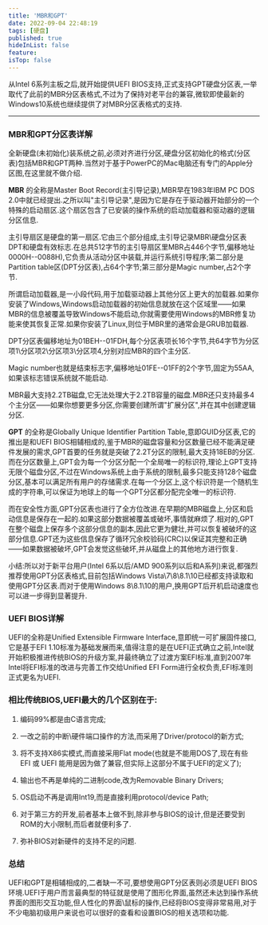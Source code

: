 ```yaml
---
title: 'MBR和GPT'
date: 2022-09-04 22:48:19
tags: [硬盘]
published: true
hideInList: false
feature: 
isTop: false
---
```


 从Intel 6系列主板之后,就开始提供UEFI BIOS支持,正式支持GPT硬盘分区表,一举取代了此前的MBR分区表格式,不过为了保持对老平台的兼容,微软即使最新的Windows10系统也继续提供了对MBR分区表格式的支持.

 ----

### MBR和GPT分区表详解

全新硬盘(未初始化)装系统之前,必须对齐进行分区,硬盘分区初始化的格式(分区表)包括MBR和GPT两种.当然对于基于PowerPC的Mac电脑还有专门的Apple分区图,在这里就不做介绍.

**MBR** 的全称是Master Boot Record(主引导记录),MBR早在1983年IBM PC DOS 2.0中就已经提出.之所以叫"主引导记录",是因为它是存在于驱动器开始部分的一个特殊的启动扇区.这个扇区包含了已安装的操作系统的启动加载器和驱动器的逻辑分区信息.

主引导扇区是硬盘的第一扇区.它由三个部分组成,主引导记录MBR\硬盘分区表DPT和硬盘有效标志.在总共512字节的主引导扇区里MBR占446个字节,偏移地址0000H--0088H),它负责从活动分区中装载,并运行系统引导程序;第二部分是Partition table区(DPT分区表),占64个字节;第三部分是Magic number,占2个字节.

所谓启动加载器,是一小段代码,用于加载驱动器上其他分区上更大的加载器.如果你安装了Windows,Windows启动加载器的初始信息就放在这个区域里——如果MBR的信息被覆盖导致Windows不能启动,你就需要使用Windows的MBR修复功能来使其恢复正常.如果你安装了Linux,则位于MBR里的通常会是GRUB加载器.

DPT分区表偏移地址为01BEH--01FDH,每个分区表项长16个字节,共64字节为分区项1\分区项2\分区项3\分区项4,分别对应MBR的四个主分区.

Magic number也就是结束标志字,偏移地址01FE--01FF的2个字节,固定为55AA,如果该标志错误系统就不能启动.

MBR最大支持2.2TB磁盘,它无法处理大于2.2TB容量的磁盘.MBR还只支持最多4个主分区——如果你想要更多分区,你需要创建所谓"扩展分区",并在其中创建逻辑分区.

**GPT** 的全称是Globally Unique Identifier Partition Table,意即GUID分区表,它的推出是和UEFI BIOS相辅相成的,鉴于MBR的磁盘容量和分区数量已经不能满足硬件发展的需求,GPT首要的任务就是突破了2.2T分区的限制,最大支持18EB的分区.
而在分区数量上,GPT会为每一个分区分配一个全局唯一的标识符,理论上GPT支持无限个磁盘分区,不过在Windows系统上由于系统的限制,最多只能支持128个磁盘分区,基本可以满足所有用户的存储需求.在每一个分区上,这个标识符是一个随机生成的字符串,可以保证为地球上的每一个GPT分区都分配完全唯一的标识符.

而在安全性方面,GPT分区表也进行了全方位改进.在早期的MBR磁盘上,分区和启动信息是保存在一起的.如果这部分数据被覆盖或破坏,事情就麻烦了.相对的,GPT在整个磁盘上保存多个这部分信息的副本,因此它更为健壮,并可以恢复被破坏的这部分信息.GPT还为这些信息保存了循环冗余校验码(CRC)以保证其完整和正确——如果数据被破坏,GPT会发觉这些破坏,并从磁盘上的其他地方进行恢复.

小结:所以对于新平台用户(Intel 6系以后/AMD 900系列以后和A系列)来说,都强烈推荐使用GPT分区表格式,目前包括Windows Vista\7\8\8.1\10已经都支持读取和使用GPT分区表.而对于使用Windows 8\8.1\10的用户,换用GPT后开机启动速度也可以进一步得到显著提升.

### UEFI BIOS详解

UEFI的全称是Unified Extensible Firmware Interface,意即统一可扩展固件接口,它是基于EFI 1.10标准为基础发展而来,值得注意的是在UEFI正式确立之前,Intel就开始积极推进传统BIOS的升级方案,并最终确立了过渡方案EFI标准,直到2007年Intel将EFI标准的改进与完善工作交给Unified EFI Form进行全权负责,EFI标准则正式更名为UEFI.

### 相比传统BIOS,UEFI最大的几个区别在于:

1. 编码99%都是由C语言完成;

2. 一改之前的中断\硬件端口操作的方法,而采用了Driver/protocol的新方式;

3. 将不支持X86实模式,而直接采用Flat mode(也就是不能用DOS了,现在有些 EFI 或 UEFI 能用是因为做了兼容,但实际上这部分不属于UEFI的定义了);

4. 输出也不再是单纯的二进制code,改为Removable Binary Drivers;

5. OS启动不再是调用Int19,而是直接利用protocol/device Path;

6. 对于第三方的开发,前者基本上做不到,除非参与BIOS的设计,但是还要受到ROM的大小限制,而后者就便利多了.

7. 弥补BIOS对新硬件的支持不足的问题.

### 总结

UEFI和GPT是相辅相成的,二者缺一不可,要想使用GPT分区表则必须是UEFI BIOS环境.UEFI于用户而言最典型的特征就是使用了图形化界面,虽然还未达到操作系统界面的图形交互功能,但人性化的界面\鼠标的操作,已经将BIOS变得非常易用,对于不少电脑初级用户来说也可以很好的查看和设置BIOS的相关选项和功能.
